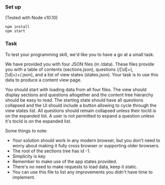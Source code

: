 ### Set up

(Tested with Node v10.10)

```
npm install
npm start
```

### Task

To test your programming skill, we'd like you to have a go at a small task.

We have provided you with four JSON files (in /data). 
These files provide you with a table of contents (sections.json), questions (/[\d]+(,[\d]+)+/.json), and a list of view states (states.json).
Your task is to use this data to produce a content view page.

You should start with loading data from all four files.
The view should display sections and questions altogether and the content tree hierarchy should be easy to read. 
The starting state should have all questions collapsed and the UI should include a button allowing to cycle through the view states list.
All questions should remain collapsed unless their tocId is on the expanded list.
A user is not permitted to expand a question unless it's tocId is on the expanded list.

Some things to note:
* Your solution should work in any modern browser, but you don't need to worry about making it fully cross browser or supporting older browsers.
* The root of the sections tree has id -1.
* Simplicity is key.
* Remember to make use of the app states provided.
* There's no need to make requests to load data, keep it static.
* You can use this file to list any improvements you didn't have time to implement.
 